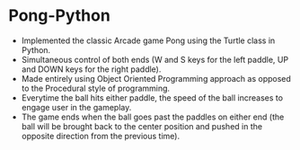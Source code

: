 # Pong-Python

- Implemented the classic Arcade game Pong using the Turtle class in Python.
- Simultaneous control of both ends (W and S keys for the left paddle, UP and DOWN keys for the right paddle). 
- Made entirely using Object Oriented Programming approach as opposed to the Procedural style of programming.
- Everytime the ball hits either paddle, the speed of the ball increases to engage user in the gameplay. 
- The game ends when the ball goes past the paddles on either end (the ball will be brought back to the center position and pushed in the opposite direction from the previous time). 
